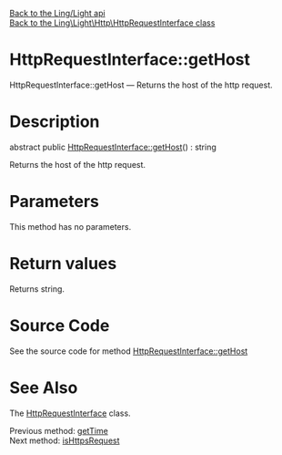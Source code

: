 [Back to the Ling/Light api](https://github.com/lingtalfi/Light/blob/master/doc/api/Ling/Light.md)<br>
[Back to the Ling\Light\Http\HttpRequestInterface class](https://github.com/lingtalfi/Light/blob/master/doc/api/Ling/Light/Http/HttpRequestInterface.md)


HttpRequestInterface::getHost
================



HttpRequestInterface::getHost — Returns the host of the http request.




Description
================


abstract public [HttpRequestInterface::getHost](https://github.com/lingtalfi/Light/blob/master/doc/api/Ling/Light/Http/HttpRequestInterface/getHost.md)() : string




Returns the host of the http request.




Parameters
================

This method has no parameters.


Return values
================

Returns string.








Source Code
===========
See the source code for method [HttpRequestInterface::getHost](https://github.com/lingtalfi/Light/blob/master/Http/HttpRequestInterface.php#L72-L72)


See Also
================

The [HttpRequestInterface](https://github.com/lingtalfi/Light/blob/master/doc/api/Ling/Light/Http/HttpRequestInterface.md) class.

Previous method: [getTime](https://github.com/lingtalfi/Light/blob/master/doc/api/Ling/Light/Http/HttpRequestInterface/getTime.md)<br>Next method: [isHttpsRequest](https://github.com/lingtalfi/Light/blob/master/doc/api/Ling/Light/Http/HttpRequestInterface/isHttpsRequest.md)<br>

